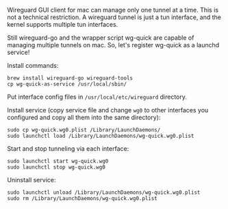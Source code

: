 Wireguard GUI client for mac can manage only one tunnel at a time. This is not
a technical restriction. A wireguard tunnel is just a tun interface, and the
kernel supports multiple tun interfaces.

Still wireguard-go and the wrapper script wg-quick are capable of managing
multiple tunnels on mac. So, let's register wg-quick as a launchd service!

Install commands:

```
brew install wireguard-go wireguard-tools
cp wg-quick-as-service /usr/local/sbin/
```

Put interface config files in `/usr/local/etc/wireguard` directory.

Install service (copy service file and change `wg0` to other interfaces you
configured and copy all them into the same directory):

```
sudo cp wg-quick.wg0.plist /Library/LaunchDaemons/
sudo launchctl load /Library/LaunchDaemons/wg-quick.wg0.plist
```

Start and stop tunneling via each interface:

```
sudo launchctl start wg-quick.wg0
sudo launchctl stop wg-quick.wg0
```

Uninstall service:

```
sudo launchctl unload /Library/LaunchDaemons/wg-quick.wg0.plist
sudo rm /Library/LaunchDaemons/wg-quick.wg0.plist
```
